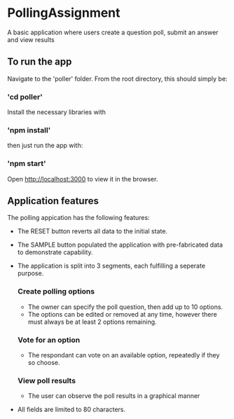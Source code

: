 # PollingAssignment
A basic application where users create a question poll, submit an answer and view results

## To run the app

Navigate to the 'poller' folder.
From the root directory, this should simply be:

### 'cd poller'

Install the necessary libraries with

### 'npm install'

then just run the app with:

### 'npm start'

Open [http://localhost:3000](http://localhost:3000) to view it in the browser.

## Application features

The polling appication has the following features:

- The RESET button reverts all data to the initial state.
- The SAMPLE button populated the application with pre-fabricated data to demonstrate capability.  
- The application is split into 3 segments, each fulfilling a seperate purpose.
    ### Create polling options
    - The owner can specify the poll question, then add up to 10 options.
    - The options can be edited or removed at any time, however there must always be at least 2 options remaining.

    ### Vote for an option
    - The respondant can vote on an available option, repeatedly if they so choose.

    ### View poll results
    - The user can observe the poll results in a graphical manner

- All fields are limited to 80 characters.
